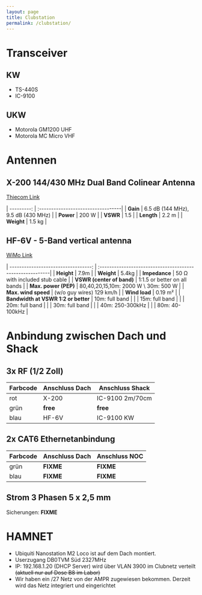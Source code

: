 ```yaml
---
layout: page
title: Clubstation
permalink: /clubstation/
---
```


# Transceiver

## KW
* TS-440S
* IC-9100

## UKW
* Motorola GM1200 UHF
* Motorola MC Micro VHF 

# Antennen

## X-200 144/430 MHz Dual Band Colinear Antenna 

[Thiecom Link](http://www.thiecom.de/diamond/x200.htm) 

| ---------: | :----------------------------------| 
| **Gain**   | 6.5 dB (144 MHz), 9.5 dB (430 MHz) |
| **Power**  | 200 W                              |
| **VSWR**   | 1.5                                |
| **Length** | 2.2 m                              | 
| **Weight** | 1.5 kg                             |

## HF-6V - 5-Band vertical antenna 

[WiMo Link](http://wimo.de/antenna-butternut_e.html#hf6v)

| ----------------------------------: | :---------------------------------------------------------| 
| **Height**                          | 7.9m                                                      |
| **Weight**                          | 5.4kg                                                     |
| **Impedance**                       | 50 Ω with included stub cable                             |
| **VSWR (center of band)**           | 1:1.5 or better on all bands                              |
| **Max. power (PEP)**                | 80,40,20,15,10m: 2000 W  \\ 30m: 500 W                    |
| **Max. wind speed**                 | (w/o guy wires) 129 km/h                                  |
| **Wind load**                       | 0.19 m²                                                   |
| **Bandwidth at VSWR 1:2 or better** | 10m: full band                                            |
|                                     | 15m: full band                                            |
|                                     | 20m: full band                                            |
|                                     | 30m: full band                                            |
|                                     | 40m: 250-300kHz                                           |
|                                     | 80m: 40-100kHz                                            |

# Anbindung zwischen Dach und Shack

## 3x RF (1/2 Zoll)

| Farbcode | Anschluss Dach | Anschluss Shack |
| -------- | -------------- | --------------- |
| rot      | X-200          | IC-9100 2m/70cm |
| grün     | **free**       | **free**        |
| blau     | HF-6V          | IC-9100 KW      |

## 2x CAT6 Ethernetanbindung

| Farbcode | Anschluss Dach | Anschluss NOC   |
| -------- | -------------- | --------------- |
| grün     | **FIXME**      | **FIXME**       |
| blau     | **FIXME**      | **FIXME**       |

## Strom 3 Phasen 5 x 2,5 mm

Sicherungen: **FIXME**

# HAMNET
  * Ubiquiti Nanostation M2 Loco ist auf dem Dach montiert. 
  * Userzugang DB0TVM Süd 2327MHz
  * IP: 192.168.1.20 (DHCP Server) wird über VLAN 3900 im Clubnetz verteilt <del>(aktuell nur auf Dose B8 im Labor)</del>
  * Wir haben ein /27 Netz von der AMPR zugewiesen bekommen. Derzeit wird das Netz integriert und eingerichtet

